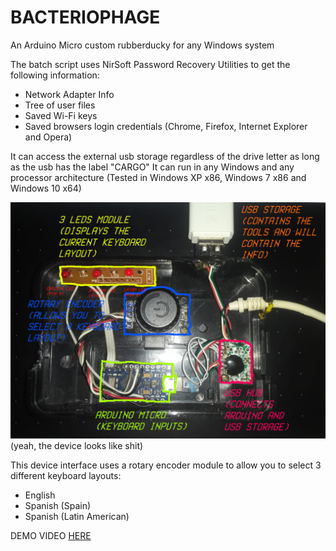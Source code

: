 # BACTERIOPHAGE
An Arduino Micro custom rubberducky for any Windows system 

The batch script uses NirSoft Password Recovery Utilities to get the following information:

- Network Adapter Info
- Tree of user files
- Saved Wi-Fi keys 
- Saved browsers login credentials (Chrome, Firefox, Internet Explorer and Opera)

It can access the external usb storage regardless of the drive letter as long as the usb has the label "CARGO"
It can run in any Windows and any processor architecture (Tested in Windows XP x86, Windows 7 x86 and Windows 10 x64)

![alt text](https://raw.githubusercontent.com/v1ewport/BACTERIOPHAGE/main/device.png)
(yeah, the device looks like shit)

This device interface uses a rotary encoder module to allow you to select 3 different keyboard layouts:
 
 - English
 - Spanish (Spain)
 - Spanish (Latin American)
 
 DEMO VIDEO [HERE](https://www.reddit.com/r/blackhat/comments/xup5gx/a_custom_adaptable_rubberducky_using_arduino/)

